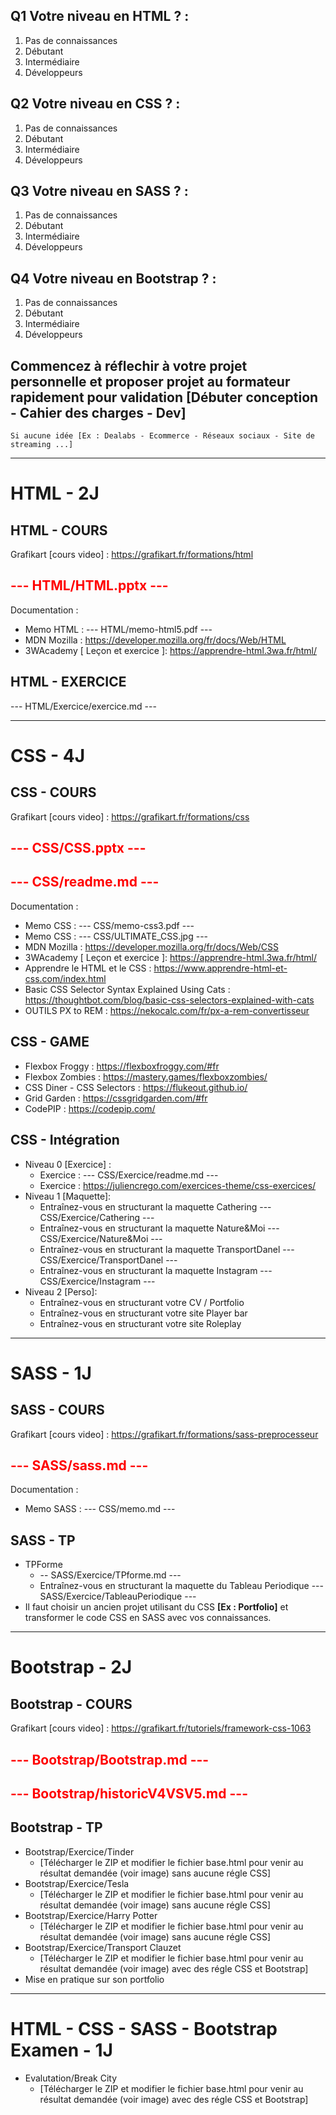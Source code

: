 ## Q1 Votre niveau en HTML ? :
1. Pas de connaissances
2. Débutant
3. Intermédiaire
4. Développeurs

## Q2 Votre niveau en CSS ? :
1. Pas de connaissances
2. Débutant
3. Intermédiaire
4. Développeurs 

## Q3 Votre niveau en SASS ? :
1. Pas de connaissances
2. Débutant
3. Intermédiaire
4. Développeurs

## Q4 Votre niveau en Bootstrap ? :
1. Pas de connaissances
2. Débutant
3. Intermédiaire
4. Développeurs
   
## Commencez à réflechir à votre projet personnelle et proposer projet au formateur rapidement pour validation [Débuter conception - Cahier des charges - Dev]
    Si aucune idée [Ex : Dealabs - Ecommerce - Réseaux sociaux - Site de streaming ...]

---
# HTML - 2J
## HTML - COURS
Grafikart [cours video] : https://grafikart.fr/formations/html
## <span style="color:red">--- HTML/HTML.pptx ---</span>
Documentation :
- Memo HTML : --- HTML/memo-html5.pdf ---
- MDN Mozilla : https://developer.mozilla.org/fr/docs/Web/HTML
- 3WAcademy [ Leçon et exercice ]: https://apprendre-html.3wa.fr/html/ 

## HTML - EXERCICE
--- HTML/Exercice/exercice.md --- 

---
# CSS - 4J
## CSS - COURS
Grafikart [cours video] : https://grafikart.fr/formations/css
## <span style="color:red">--- CSS/CSS.pptx ---</span>
## <span style="color:red">--- CSS/readme.md ---</span>

Documentation :
- Memo CSS : --- CSS/memo-css3.pdf ---
- Memo CSS : --- CSS/ULTIMATE_CSS.jpg ---
- MDN Mozilla : https://developer.mozilla.org/fr/docs/Web/CSS
- 3WAcademy [ Leçon et exercice ]: https://apprendre-html.3wa.fr/html/ 
- Apprendre le HTML et le CSS : https://www.apprendre-html-et-css.com/index.html 
- Basic CSS Selector Syntax Explained Using Cats : https://thoughtbot.com/blog/basic-css-selectors-explained-with-cats
- OUTILS PX to REM : https://nekocalc.com/fr/px-a-rem-convertisseur

## CSS - GAME
- Flexbox Froggy : https://flexboxfroggy.com/#fr
- Flexbox Zombies : https://mastery.games/flexboxzombies/
- CSS Diner - CSS Selectors : https://flukeout.github.io/
- Grid Garden : https://cssgridgarden.com/#fr
- CodePIP : https://codepip.com/

## CSS - Intégration
- Niveau 0 [Exercice] :
    - Exercice : --- CSS/Exercice/readme.md ---
    - Exercice : https://juliencrego.com/exercices-theme/css-exercices/ 
- Niveau 1 [Maquette]:
    - Entraînez-vous en structurant la maquette Cathering --- CSS/Exercice/Cathering ---
    - Entraînez-vous en structurant la maquette Nature&Moi --- CSS/Exercice/Nature&Moi ---
    - Entraînez-vous en structurant la maquette TransportDanel --- CSS/Exercice/TransportDanel ---
    - Entraînez-vous en structurant la maquette Instagram --- CSS/Exercice/Instagram ---
- Niveau 2 [Perso]:
    - Entraînez-vous en structurant votre CV / Portfolio
    - Entraînez-vous en structurant votre site Player bar
    - Entraînez-vous en structurant votre site Roleplay

---
# SASS - 1J
## SASS - COURS
Grafikart [cours video] : https://grafikart.fr/formations/sass-preprocesseur
## <span style="color:red">--- SASS/sass.md ---</span>

Documentation :
- Memo SASS : --- CSS/memo.md ---

## SASS - TP
- TPForme
  - -- SASS/Exercice/TPforme.md ---
  - Entraînez-vous en structurant la maquette du Tableau Periodique --- SASS/Exercice/TableauPeriodique ---
- Il faut choisir un ancien projet utilisant du CSS **[Ex : Portfolio]** et transformer le code CSS en SASS avec vos connaissances.

---
# Bootstrap - 2J
## Bootstrap - COURS
Grafikart [cours video] : https://grafikart.fr/tutoriels/framework-css-1063
## <span style="color:red">--- Bootstrap/Bootstrap.md ---</span>
## <span style="color:red">--- Bootstrap/historicV4VSV5.md ---</span>

## Bootstrap - TP
- Bootstrap/Exercice/Tinder 
    - [Télécharger le ZIP et modifier le fichier base.html pour venir au résultat demandée (voir image) sans aucune régle CSS]
- Bootstrap/Exercice/Tesla 
    - [Télécharger le ZIP et modifier le fichier base.html pour venir au résultat demandée (voir image) sans aucune régle CSS]
- Bootstrap/Exercice/Harry Potter 
    - [Télécharger le ZIP et modifier le fichier base.html pour venir au résultat demandée (voir image) sans aucune régle CSS]
- Bootstrap/Exercice/Transport Clauzet 
   - [Télécharger le ZIP et modifier le fichier base.html pour venir au résultat demandée (voir image) avec des régle CSS et Bootstrap]
- Mise en pratique sur son portfolio

---
# HTML - CSS - SASS - Bootstrap Examen - 1J
- Evalutation/Break City 
   - [Télécharger le ZIP et modifier le fichier base.html pour venir au résultat demandée (voir image) avec des régle CSS et Bootstrap]